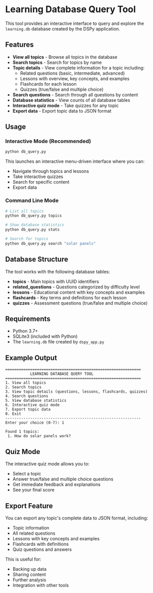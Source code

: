# Learning Database Query Tool

This tool provides an interactive interface to query and explore the `learning.db` database created by the DSPy application.

## Features

- **View all topics** - Browse all topics in the database
- **Search topics** - Search for topics by name
- **Topic details** - View complete information for a topic including:
  - Related questions (basic, intermediate, advanced)
  - Lessons with overview, key concepts, and examples
  - Flashcards for each lesson
  - Quizzes (true/false and multiple choice)
- **Search questions** - Search through all questions by content
- **Database statistics** - View counts of all database tables
- **Interactive quiz mode** - Take quizzes for any topic
- **Export data** - Export topic data to JSON format

## Usage

### Interactive Mode (Recommended)

```bash
python db_query.py
```

This launches an interactive menu-driven interface where you can:
- Navigate through topics and lessons
- Take interactive quizzes
- Search for specific content
- Export data

### Command Line Mode

```bash
# List all topics
python db_query.py topics

# Show database statistics
python db_query.py stats

# Search for topics
python db_query.py search "solar panels"
```

## Database Structure

The tool works with the following database tables:

- **topics** - Main topics with UUID identifiers
- **related_questions** - Questions categorized by difficulty level
- **lessons** - Educational content with key concepts and examples
- **flashcards** - Key terms and definitions for each lesson
- **quizzes** - Assessment questions (true/false and multiple choice)

## Requirements

- Python 3.7+
- SQLite3 (included with Python)
- The `learning.db` file created by `dspy_app.py`

## Example Output

```
============================================================
           LEARNING DATABASE QUERY TOOL
============================================================
1. View all topics
2. Search topics
3. View topic details (questions, lessons, flashcards, quizzes)
4. Search questions
5. View database statistics
6. Interactive quiz mode
7. Export topic data
0. Exit
------------------------------------------------------------
Enter your choice (0-7): 1

Found 1 topics:
 1. How do solar panels work?
```

## Quiz Mode

The interactive quiz mode allows you to:
- Select a topic
- Answer true/false and multiple choice questions
- Get immediate feedback and explanations
- See your final score

## Export Feature

You can export any topic's complete data to JSON format, including:
- Topic information
- All related questions
- Lessons with key concepts and examples
- Flashcards with definitions
- Quiz questions and answers

This is useful for:
- Backing up data
- Sharing content
- Further analysis
- Integration with other tools 